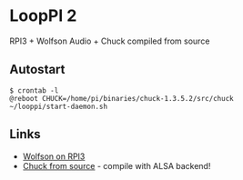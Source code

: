 # LoopPI 2

RPI3 + Wolfson Audio + Chuck compiled from source

## Autostart

```
$ crontab -l
@reboot CHUCK=/home/pi/binaries/chuck-1.3.5.2/src/chuck ~/looppi/start-daemon.sh
```

## Links

- [Wolfson on RPI3](https://www.element14.com/community/message/196122/l/re-cirrus-logic-audio-card-and-raspberry-pi-3#196122)
- [Chuck from source](https://medium.com/code-zen/running-chuck-on-rpi-4acaf51a0218#.2zn4j3hbe) - compile with ALSA backend!
